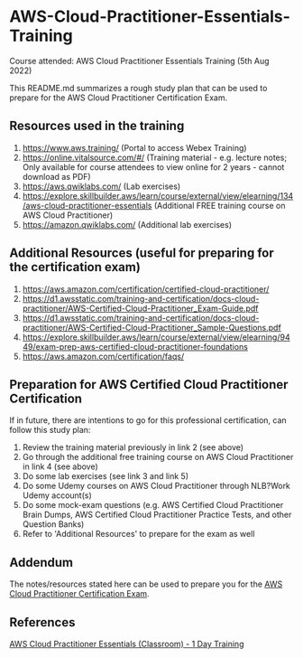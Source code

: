 # AWS-Cloud-Practitioner-Essentials-Training

Course attended: AWS Cloud Practitioner Essentials Training (5th Aug 2022)

This README.md summarizes a rough study plan that can be used to prepare for the AWS Cloud Practitioner Certification Exam.

## Resources used in the training

1. https://www.aws.training/ (Portal to access Webex Training)
2. https://online.vitalsource.com/#/ (Training material - e.g. lecture notes; Only available for course attendees to view online for 2 years - cannot download as PDF)
3. https://aws.qwiklabs.com/ (Lab exercises)
4. https://explore.skillbuilder.aws/learn/course/external/view/elearning/134/aws-cloud-practitioner-essentials (Additional FREE training course on AWS Cloud Practitioner)
5. https://amazon.qwiklabs.com/ (Additional lab exercises)

## Additional Resources (useful for preparing for the certification exam)
1. https://aws.amazon.com/certification/certified-cloud-practitioner/
2. https://d1.awsstatic.com/training-and-certification/docs-cloud-practitioner/AWS-Certified-Cloud-Practitioner_Exam-Guide.pdf
3. https://d1.awsstatic.com/training-and-certification/docs-cloud-practitioner/AWS-Certified-Cloud-Practitioner_Sample-Questions.pdf
4. https://explore.skillbuilder.aws/learn/course/external/view/elearning/9449/exam-prep-aws-certified-cloud-practitioner-foundations
5. https://aws.amazon.com/certification/faqs/

## Preparation for AWS Certified Cloud Practitioner Certification

If in future, there are intentions to go for this professional certification, can follow this study plan:

1. Review the training material previously in link 2 (see above)
2. Go through the additional free training course on AWS Cloud Practitioner in link 4 (see above)
3. Do some lab exercises (see link 3 and link 5)
4. Do some Udemy courses on AWS Cloud Practitioner through NLB?Work Udemy account(s)
5. Do some mock-exam questions (e.g. AWS Certified Cloud Practitioner Brain Dumps, AWS Certified Cloud Practitioner Practice Tests, and other Question Banks)
6. Refer to 'Additional Resources' to prepare for the exam as well

## Addendum
The notes/resources stated here can be used to prepare you for the [AWS Cloud Practitioner Certification Exam](https://aws.amazon.com/certification/certified-cloud-practitioner/).

## References
[AWS Cloud Practitioner Essentials (Classroom) - 1 Day Training](https://aws.amazon.com/training/classroom/aws-cloud-practitioner-essentials/)